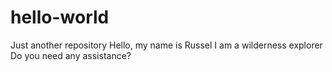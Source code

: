 # hello-world
Just another repository
Hello, my name is Russel
I am a wilderness explorer
Do you need any assistance?
